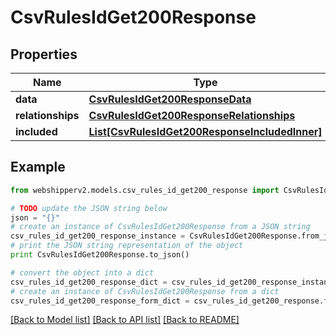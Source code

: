 # CsvRulesIdGet200Response


## Properties
Name | Type | Description | Notes
------------ | ------------- | ------------- | -------------
**data** | [**CsvRulesIdGet200ResponseData**](CsvRulesIdGet200ResponseData.md) |  | [optional] 
**relationships** | [**CsvRulesIdGet200ResponseRelationships**](CsvRulesIdGet200ResponseRelationships.md) |  | [optional] 
**included** | [**List[CsvRulesIdGet200ResponseIncludedInner]**](CsvRulesIdGet200ResponseIncludedInner.md) |  | [optional] 

## Example

```python
from webshipperv2.models.csv_rules_id_get200_response import CsvRulesIdGet200Response

# TODO update the JSON string below
json = "{}"
# create an instance of CsvRulesIdGet200Response from a JSON string
csv_rules_id_get200_response_instance = CsvRulesIdGet200Response.from_json(json)
# print the JSON string representation of the object
print CsvRulesIdGet200Response.to_json()

# convert the object into a dict
csv_rules_id_get200_response_dict = csv_rules_id_get200_response_instance.to_dict()
# create an instance of CsvRulesIdGet200Response from a dict
csv_rules_id_get200_response_form_dict = csv_rules_id_get200_response.from_dict(csv_rules_id_get200_response_dict)
```
[[Back to Model list]](../README.md#documentation-for-models) [[Back to API list]](../README.md#documentation-for-api-endpoints) [[Back to README]](../README.md)


